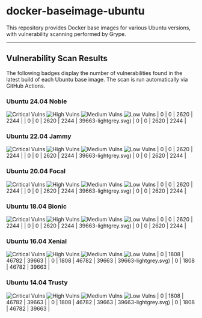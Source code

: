 # docker-baseimage-ubuntu

This repository provides Docker base images for various Ubuntu versions, with vulnerability scanning performed by Grype.

---

## Vulnerability Scan Results

The following badges display the number of vulnerabilities found in the latest build of each Ubuntu base image. The scan is run automatically via GitHub Actions.

### Ubuntu 24.04 Noble
![Critical Vulns](https://img.shields.io/badge/Critical-0-red.svg) ![High Vulns](https://img.shields.io/badge/High-0-orange.svg) ![Medium Vulns](https://img.shields.io/badge/Medium-2620-yellow.svg) ![Low Vulns](https://img.shields.io/badge/Low-2244-blue.svg)
| 0 | 0 | 2620 | 2244 |
| 0 | 0 | 2620 | 2244 |
39663-lightgrey.svg) | 0 | 0 | 2620 | 2244 |

### Ubuntu 22.04 Jammy
![Critical Vulns](https://img.shields.io/badge/Critical-0-red.svg) ![High Vulns](https://img.shields.io/badge/High-0-orange.svg) ![Medium Vulns](https://img.shields.io/badge/Medium-1856-yellow.svg) ![Low Vulns](https://img.shields.io/badge/Low-4620-blue.svg)
| 0 | 0 | 2620 | 2244 |
| 0 | 0 | 2620 | 2244 |
39663-lightgrey.svg) | 0 | 0 | 2620 | 2244 |

### Ubuntu 20.04 Focal
![Critical Vulns](https://img.shields.io/badge/Critical-0-red.svg) ![High Vulns](https://img.shields.io/badge/High-0-orange.svg) ![Medium Vulns](https://img.shields.io/badge/Medium-1042-yellow.svg) ![Low Vulns](https://img.shields.io/badge/Low-4540-blue.svg)
| 0 | 0 | 2620 | 2244 |
| 0 | 0 | 2620 | 2244 |
39663-lightgrey.svg) | 0 | 0 | 2620 | 2244 |

### Ubuntu 18.04 Bionic
![Critical Vulns](https://img.shields.io/badge/Critical-0-red.svg) ![High Vulns](https://img.shields.io/badge/High-1258-orange.svg) ![Medium Vulns](https://img.shields.io/badge/Medium-13731-yellow.svg) ![Low Vulns](https://img.shields.io/badge/Low-12865-blue.svg)
| 0 | 0 | 2620 | 2244 |
| 0 | 0 | 2620 | 2244 |
39663-lightgrey.svg) | 0 | 0 | 2620 | 2244 |

### Ubuntu 16.04 Xenial
![Critical Vulns](https://img.shields.io/badge/Critical-0-red.svg) ![High Vulns](https://img.shields.io/badge/High-1808-orange.svg) ![Medium Vulns](https://img.shields.io/badge/Medium-46782-yellow.svg) ![Low Vulns](https://img.shields.io/badge/Low-39663-blue.svg)
| 0 | 1808 | 46782 | 39663 |
| 0 | 1808 | 46782 | 39663 |
39663-lightgrey.svg) | 0 | 1808 | 46782 | 39663 |

### Ubuntu 14.04 Trusty
![Critical Vulns](https://img.shields.io/badge/Critical-0-red.svg) ![High Vulns](https://img.shields.io/badge/High-6664-orange.svg) ![Medium Vulns](https://img.shields.io/badge/Medium-154038-yellow.svg) ![Low Vulns](https://img.shields.io/badge/Low-94333-blue.svg)
| 0 | 1808 | 46782 | 39663 |
| 0 | 1808 | 46782 | 39663 |
39663-lightgrey.svg) | 0 | 1808 | 46782 | 39663 |
